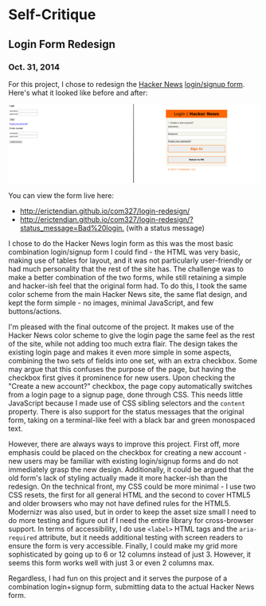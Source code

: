 # Self-Critique <!--- 1-2p self-critique -->
## Login Form Redesign
### Oct. 31, 2014

For this project, I chose to redesign the [Hacker News](https://news.ycombinator.com/) [login/signup form](https://news.ycombinator.com/login?whence=news). Here's what it looked like before and after:

![Hacker News login, before and after](before-after.png "Left - before the redesign; Right - after the redesign")

You can view the form live here:

* <http://erictendian.github.io/com327/login-redesign/>
* <http://erictendian.github.io/com327/login-redesign/?status_message=Bad%20login.> (with a status message)

I chose to do the Hacker News login form as this was the most basic combination login/signup form I could find - the HTML was very basic, making use of tables for layout, and it was not particularly user-friendly or had much personality that the rest of the site has. The challenge was to make a better combination of the two forms, while still retaining a simple and hacker-ish feel that the original form had. To do this, I took the same color scheme from the main Hacker News site, the same flat design, and kept the form simple - no images, minimal JavaScript, and few buttons/actions.

I'm pleased with the final outcome of the project. It makes use of the Hacker News color scheme to give the login page the same feel as the rest of the site, while not adding too much extra flair. The design takes the existing login page and makes it even more simple in some aspects, combining the two sets of fields into one set, with an extra checkbox. Some may argue that this confuses the purpose of the page, but having the checkbox first gives it prominence for new users. Upon checking the "Create a new account?" checkbox, the page copy automatically switches from a login page to a signup page, done through CSS. This needs little JavaScript because I made use of CSS sibling selectors and the `content` property. There is also support for the status messages that the original form, taking on a terminal-like feel with a black bar and green monospaced text.

However, there are always ways to improve this project. First off, more emphasis could be placed on the checkbox for creating a new account - new users may be familiar with existing login/signup forms and do not immediately grasp the new design. Additionally, it could be argued that the old form's lack of styling actually made it more hacker-ish than the redesign. On the technical front, my CSS could be more minimal - I use two CSS resets, the first for all general HTML and the second to cover HTML5 and older browsers who may not have defined rules for the HTML5. Modernizr was also used, but in order to keep the asset size small I need to do more testing and figure out if I need the entire library for cross-browser support. In terms of accessibility, I do use `<label>` HTML tags and the `aria-required` attribute, but it needs additional testing with screen readers to ensure the form is very accessible. Finally, I could make my grid more sophisticated by going up to 6 or 12 columns instead of just 3. However, it seems this form works well with just 3 or even 2 columns max.

Regardless, I had fun on this project and it serves the purpose of a combination login+signup form, submitting data to the actual Hacker News form.
